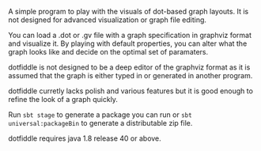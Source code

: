 A simple program to play with the visuals of dot-based graph layouts.
It is not designed for advanced visualization or graph file
editing.

You can load a .dot or .gv file with a graph specification in graphviz
format and visualize it. By playing with default properties, you can
alter what the graph looks like and decide on the optimal set of
paramaters. 

dotfiddle is not designed to be a deep editor of the graphviz format
as it is assumed that the graph is either typed in or generated in
another program.

dotfiddle curretly lacks polish and various features but it is good
enough to refine the look of a graph quickly.

Run `sbt stage` to generate a package you can run or 
`sbt universal:packageBin` to generate a distributable zip file.

dotfiddle requires java 1.8 release 40 or above.
